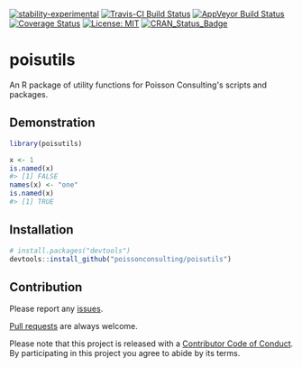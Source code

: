 
<!-- README.md is generated from README.Rmd. Please edit that file -->
[![stability-experimental](https://img.shields.io/badge/stability-experimental-orange.svg)](https://github.com/joethorley/stability-badges#experimental) [![Travis-CI Build Status](https://travis-ci.org/poissonconsulting/poisutils.svg?branch=master)](https://travis-ci.org/poissonconsulting/poisutils) [![AppVeyor Build Status](https://ci.appveyor.com/api/projects/status/github/poissonconsulting/poisutils?branch=master&svg=true)](https://ci.appveyor.com/project/poissonconsulting/poisutils) [![Coverage Status](https://img.shields.io/codecov/c/github/poissonconsulting/poisutils/master.svg)](https://codecov.io/github/poissonconsulting/poisutils?branch=master) [![License: MIT](https://img.shields.io/badge/License-MIT-blue.svg)](https://opensource.org/licenses/MIT) [![CRAN\_Status\_Badge](http://www.r-pkg.org/badges/version/poisutils)](https://cran.r-project.org/package=poisutils)

poisutils
=========

An R package of utility functions for Poisson Consulting's scripts and packages.

Demonstration
-------------

``` r
library(poisutils)

x <- 1
is.named(x)
#> [1] FALSE
names(x) <- "one"
is.named(x)
#> [1] TRUE
```

Installation
------------

``` r
# install.packages("devtools")
devtools::install_github("poissonconsulting/poisutils")
```

Contribution
------------

Please report any [issues](https://github.com/poissonconsulting/poisutils/issues).

[Pull requests](https://github.com/poissonconsulting/poisutils/pulls) are always welcome.

Please note that this project is released with a [Contributor Code of Conduct](https://github.com/poissonconsulting/poisutils/blob/master/CONDUCT.md). By participating in this project you agree to abide by its terms.
